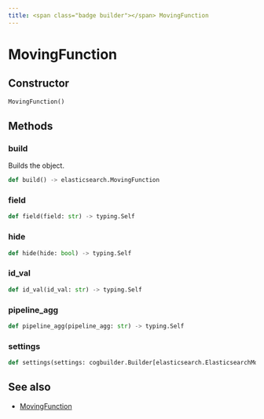```yaml
---
title: <span class="badge builder"></span> MovingFunction
---
```

# <span class="badge builder"></span> MovingFunction

## Constructor

```python
MovingFunction()
```
## Methods

### <span class="badge object-method"></span> build

Builds the object.

```python
def build() -> elasticsearch.MovingFunction
```

### <span class="badge object-method"></span> field

```python
def field(field: str) -> typing.Self
```

### <span class="badge object-method"></span> hide

```python
def hide(hide: bool) -> typing.Self
```

### <span class="badge object-method"></span> id_val

```python
def id_val(id_val: str) -> typing.Self
```

### <span class="badge object-method"></span> pipeline_agg

```python
def pipeline_agg(pipeline_agg: str) -> typing.Self
```

### <span class="badge object-method"></span> settings

```python
def settings(settings: cogbuilder.Builder[elasticsearch.ElasticsearchMovingFunctionSettings]) -> typing.Self
```

## See also

 * <span class="badge object-type-class"></span> [MovingFunction](./object-MovingFunction.md)
